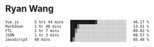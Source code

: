 # Ryan Wang

<!--START_SECTION:waka-->
```text
Vue.js       5 hrs 44 mins   ███████████▓░░░░░░░░░░░░░   46.17 % 
Markdown     1 hr 40 mins    ███▒░░░░░░░░░░░░░░░░░░░░░   13.51 % 
FTL          1 hr 7 mins     ██▒░░░░░░░░░░░░░░░░░░░░░░   09.02 % 
JSON         1 hr 3 mins     ██░░░░░░░░░░░░░░░░░░░░░░░   08.57 % 
JavaScript   40 mins         █▒░░░░░░░░░░░░░░░░░░░░░░░   05.48 % 
```
<!--END_SECTION:waka-->

